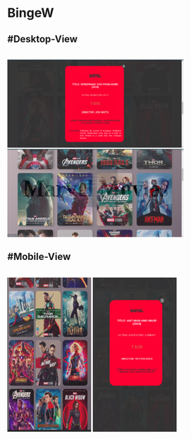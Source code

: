 # BingeW

<h2>#Desktop-View</h2><br>
<img src= "./images/preview2.png" width="400px" height="200px">
<img src= "./images/preview3.png" width="400px" height="200px">

<h2>#Mobile-View</h2><br>
<img src= "./images/mobile1.png" width="190px" height="350px">
<img src= "./images/mobile2.png" width="190px" height="350px">
